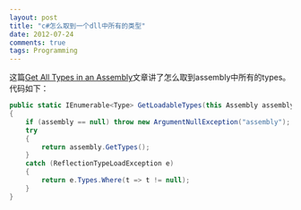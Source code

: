 ```yaml
---
layout: post
title: "c#怎么取到一个dll中所有的类型"
date: 2012-07-24
comments: true
tags: Programming
---
```

这篇<a href="http://haacked.com/archive/2012/07/23/get-all-types-in-an-assembly.aspx?utm_source=feedburner&amp;utm_medium=feed&amp;utm_campaign=Feed%3A+haacked+%28you%27ve+been+HAACKED%29">Get All Types in an Assembly</a>文章讲了怎么取到assembly中所有的types。<br />代码如下：<br />

```csharp
public static IEnumerable<Type> GetLoadableTypes(this Assembly assembly)
{
    if (assembly == null) throw new ArgumentNullException("assembly");
    try
    {
        return assembly.GetTypes();
    }
    catch (ReflectionTypeLoadException e)
    {
        return e.Types.Where(t => t != null);
    }
}
```